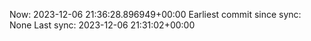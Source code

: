 Now: 2023-12-06 21:36:28.896949+00:00 Earliest commit since sync: None Last sync: 2023-12-06 21:31:02+00:00
